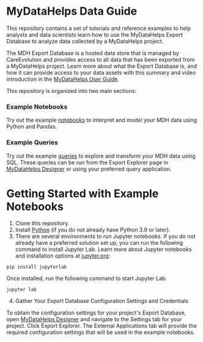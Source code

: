# MyDataHelps Data Guide

This repository contains a set of tutorials and reference examples to help analysts and data scientists learn how to use the MyDataHelps Export Database to analyze data collected by a MyDataHelps project.

The MDH Export Database is a hosted data store that is managed by CareEvolution and provides access to all data that has been exported from a MyDataHelps project. Learn more about what the Export Database is, and how it can provide access to your data assets with this summary and video introduction in the [MyDataHelps User Guide](https://support.mydatahelps.org/hc/en-us/community/posts/11970410819603-MyDataHelps-Export-Database-Overview). 

This repository is organized into two main sections:

### Example Notebooks

Try out the example [notebooks](https://github.com/CareEvolution/mdh-data-guide/blob/main/notebooks) to interpret and model your MDH data using Python and Pandas.

### Example Queries

Try out the example [queries](https://github.com/CareEvolution/mdh-data-guide/blob/main/queries) to explore and transform your MDH data using SQL. These queries can be run from the Export Explorer page in [MyDataHelps Designer](https://designer.mydatahelps.org) or using your preferred query application.

# Getting Started with Example Notebooks

1. Clone this repository.
2. Install [Python](https://www.python.org/downloads/) (if you do not already have Python 3.9 or later).
3. There are several environments to run Jupyter notebooks. If you do not already have a preferred solution set up, you can run the following command to install Jupyter Lab. Learn more about Jupyter notebooks and installation options at [jupyter.org](https://jupyter.org/install):

```
pip install jupyterlab
```

Once installed, run the following command to start Jupyter Lab:

```
jupyter lab
```

4. Gather Your Export Database Configuration Settings and Credentials

To obtain the configuration settings for your project's Export Database, open [MyDataHelps Designer](https://designer.mydatahelps.org) and navigate to the Settings tab for your project. Click Export Explorer. The External Applications tab will provide the required configuration settings that will be used in the example notebooks.